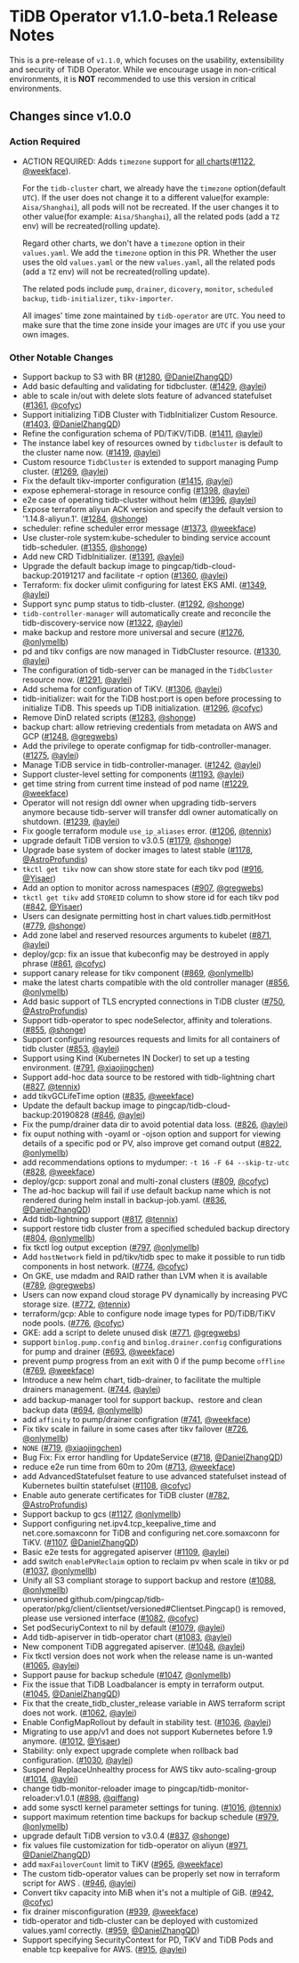 # TiDB Operator v1.1.0-beta.1 Release Notes

This is a pre-release of `v1.1.0`, which focuses on the usability, extensibility and security of TiDB Operator. While we encourage usage in non-critical environments, 
it is **NOT** recommended to use this version in critical environments.

## Changes since v1.0.0

### Action Required

- ACTION REQUIRED: Adds `timezone` support for [all charts](https://github.com/pingcap/tidb-operator/tree/master/charts)([#1122](https://github.com/pingcap/tidb-operator/pull/1122), [@weekface](https://github.com/weekface)).
  
  For the `tidb-cluster` chart, we already have the `timezone` option(default `UTC`). If the user does not change it to a different value(for example: `Aisa/Shanghai`), all pods will not be recreated.
  If the user changes it to other value(for example: `Aisa/Shanghai`), all the related pods (add a `TZ` env) will be recreated(rolling update).
  
  Regard other charts, we don't have a `timezone` option in their `values.yaml`. We add the `timezone` option in this PR. Whether the user uses the old `values.yaml` or the new `values.yaml`, all the related pods (add a `TZ` env) will not be recreated(rolling update).
  
  The related pods include `pump`, `drainer`, `dicovery`, `monitor`, `scheduled backup`, `tidb-initializer`, `tikv-importer`.
  
  All images' time zone maintained by `tidb-operator` are `UTC`. You need to make sure that the time zone inside your images are `UTC` if you use your own images. 

### Other Notable Changes

- Support backup to S3 with BR ([#1280](https://github.com/pingcap/tidb-operator/pull/1280), [@DanielZhangQD](https://github.com/DanielZhangQD))
- Add basic defaulting and validating for tidbcluster. ([#1429](https://github.com/pingcap/tidb-operator/pull/1429), [@aylei](https://github.com/aylei))
- able to scale in/out with delete slots feature of advanced statefulset ([#1361](https://github.com/pingcap/tidb-operator/pull/1361), [@cofyc](https://github.com/cofyc))
- Support initializing TiDB Cluster with TidbInitializer Custom Resource. ([#1403](https://github.com/pingcap/tidb-operator/pull/1403), [@DanielZhangQD](https://github.com/DanielZhangQD))
- Refine the configuration schema of PD/TiKV/TiDB. ([#1411](https://github.com/pingcap/tidb-operator/pull/1411), [@aylei](https://github.com/aylei))
- The instance label key of resources owned by `tidbcluster` is default to the cluster name now. ([#1419](https://github.com/pingcap/tidb-operator/pull/1419), [@aylei](https://github.com/aylei))
- Custom resource `TidbCluster` is extended to support managing Pump cluster. ([#1269](https://github.com/pingcap/tidb-operator/pull/1269), [@aylei](https://github.com/aylei))
- Fix the default tikv-importer configuration ([#1415](https://github.com/pingcap/tidb-operator/pull/1415), [@aylei](https://github.com/aylei))
- expose ephemeral-storage in resource config ([#1398](https://github.com/pingcap/tidb-operator/pull/1398), [@aylei](https://github.com/aylei))
- e2e case of operating tidb-cluster without helm ([#1396](https://github.com/pingcap/tidb-operator/pull/1396), [@aylei](https://github.com/aylei))
- Expose terraform aliyun ACK version and specify the default version to '1.14.8-aliyun.1'. ([#1284](https://github.com/pingcap/tidb-operator/pull/1284), [@shonge](https://github.com/shonge))
- scheduler: refine scheduler error message ([#1373](https://github.com/pingcap/tidb-operator/pull/1373), [@weekface](https://github.com/weekface))
- Use cluster-role system:kube-scheduler to binding service account tidb-scheduler. ([#1355](https://github.com/pingcap/tidb-operator/pull/1355), [@shonge](https://github.com/shonge))
- Add new CRD TidbInitializer. ([#1391](https://github.com/pingcap/tidb-operator/pull/1391), [@aylei](https://github.com/aylei))
- Upgrade the default backup image to pingcap/tidb-cloud-backup:20191217 and facilitate -r option ([#1360](https://github.com/pingcap/tidb-operator/pull/1360), [@aylei](https://github.com/aylei))
- Terraform: fix docker ulimit configuring for latest EKS AMI. ([#1349](https://github.com/pingcap/tidb-operator/pull/1349), [@aylei](https://github.com/aylei))
- Support sync pump status to tidb-cluster. ([#1292](https://github.com/pingcap/tidb-operator/pull/1292), [@shonge](https://github.com/shonge))
- `tidb-controller-manager` will automatically create and reconcile the tidb-discovery-service now ([#1322](https://github.com/pingcap/tidb-operator/pull/1322), [@aylei](https://github.com/aylei))
- make backup and restore more universal and secure ([#1276](https://github.com/pingcap/tidb-operator/pull/1276), [@onlymellb](https://github.com/onlymellb))
- pd and tikv configs are now managed in TidbCluster resource. ([#1330](https://github.com/pingcap/tidb-operator/pull/1330), [@aylei](https://github.com/aylei))
- The configuration of tidb-server can be managed in the `TidbCluster` resource now. ([#1291](https://github.com/pingcap/tidb-operator/pull/1291), [@aylei](https://github.com/aylei))
- Add schema for configuration of TiKV. ([#1306](https://github.com/pingcap/tidb-operator/pull/1306), [@aylei](https://github.com/aylei))
- tidb-initializer: wait for the TiDB host:port is open before processing to initialize TiDB. This speeds up TiDB initialization. ([#1296](https://github.com/pingcap/tidb-operator/pull/1296), [@cofyc](https://github.com/cofyc))
- Remove DinD related scripts ([#1283](https://github.com/pingcap/tidb-operator/pull/1283), [@shonge](https://github.com/shonge))
- backup chart: allow retrieving credentials from metadata on AWS and GCP ([#1248](https://github.com/pingcap/tidb-operator/pull/1248), [@gregwebs](https://github.com/gregwebs))
- Add the privilege to operate configmap for tidb-controller-manager. ([#1275](https://github.com/pingcap/tidb-operator/pull/1275), [@aylei](https://github.com/aylei))
- Manage TiDB service in tidb-controller-manager. ([#1242](https://github.com/pingcap/tidb-operator/pull/1242), [@aylei](https://github.com/aylei))
- Support cluster-level setting for components ([#1193](https://github.com/pingcap/tidb-operator/pull/1193), [@aylei](https://github.com/aylei))
- get time string from current time instead of pod name ([#1229](https://github.com/pingcap/tidb-operator/pull/1229), [@weekface](https://github.com/weekface))
- Operator will not resign ddl owner when upgrading tidb-servers anymore because tidb-server will transfer ddl owner automatically on shutdown. ([#1239](https://github.com/pingcap/tidb-operator/pull/1239), [@aylei](https://github.com/aylei))
- Fix google terraform module `use_ip_aliases` error. ([#1206](https://github.com/pingcap/tidb-operator/pull/1206), [@tennix](https://github.com/tennix))
- upgrade default TiDB version to v3.0.5 ([#1179](https://github.com/pingcap/tidb-operator/pull/1179), [@shonge](https://github.com/shonge))
- Upgrade base system of docker images to latest stable ([#1178](https://github.com/pingcap/tidb-operator/pull/1178), [@AstroProfundis](https://github.com/AstroProfundis))
- `tkctl get tikv` now can show store state for each tikv pod ([#916](https://github.com/pingcap/tidb-operator/pull/916), [@Yisaer](https://github.com/Yisaer))
- Add an option to monitor across namespaces ([#907](https://github.com/pingcap/tidb-operator/pull/907), [@gregwebs](https://github.com/gregwebs))
- `tkctl get tikv` add `STOREID` column to show store id for each tikv pod ([#842](https://github.com/pingcap/tidb-operator/pull/842), [@Yisaer](https://github.com/Yisaer))
- Users can designate permitting host in chart values.tidb.permitHost ([#779](https://github.com/pingcap/tidb-operator/pull/779), [@shonge](https://github.com/shonge))
- Add zone label and reserved resources arguments to kubelet ([#871](https://github.com/pingcap/tidb-operator/pull/871), [@aylei](https://github.com/aylei))
- deploy/gcp: fix an issue that kubeconfig may be destroyed in apply phrase ([#861](https://github.com/pingcap/tidb-operator/pull/861), [@cofyc](https://github.com/cofyc))
- support canary release for tikv component ([#869](https://github.com/pingcap/tidb-operator/pull/869), [@onlymellb](https://github.com/onlymellb))
- make the latest  charts compatible with the old controller manager ([#856](https://github.com/pingcap/tidb-operator/pull/856), [@onlymellb](https://github.com/onlymellb))
- Add basic support of TLS encrypted connections in TiDB cluster ([#750](https://github.com/pingcap/tidb-operator/pull/750), [@AstroProfundis](https://github.com/AstroProfundis))
- Support tidb-operator to spec nodeSelector, affinity and tolerations. ([#855](https://github.com/pingcap/tidb-operator/pull/855), [@shonge](https://github.com/shonge))
- Support configuring resources requests and limits for all containers of tidb cluster ([#853](https://github.com/pingcap/tidb-operator/pull/853), [@aylei](https://github.com/aylei))
- Support using Kind (Kubernetes IN Docker) to set up a testing environment. ([#791](https://github.com/pingcap/tidb-operator/pull/791), [@xiaojingchen](https://github.com/xiaojingchen))
- Support add-hoc data source to be restored with tidb-lightning chart ([#827](https://github.com/pingcap/tidb-operator/pull/827), [@tennix](https://github.com/tennix))
- add tikvGCLifeTime option ([#835](https://github.com/pingcap/tidb-operator/pull/835), [@weekface](https://github.com/weekface))
- Update the default backup image to pingcap/tidb-cloud-backup:20190828 ([#846](https://github.com/pingcap/tidb-operator/pull/846), [@aylei](https://github.com/aylei))
- Fix the pump/drainer data dir to avoid potential data loss. ([#826](https://github.com/pingcap/tidb-operator/pull/826), [@aylei](https://github.com/aylei))
- fix ouput nothing with -oyaml or -ojson option and support for viewing details of a specific pod or PV,  also improve get comand output ([#822](https://github.com/pingcap/tidb-operator/pull/822), [@onlymellb](https://github.com/onlymellb))
- add recommendations options to mydumper: `-t 16 -F 64 --skip-tz-utc` ([#828](https://github.com/pingcap/tidb-operator/pull/828), [@weekface](https://github.com/weekface))
- deploy/gcp: support zonal and multi-zonal clusters ([#809](https://github.com/pingcap/tidb-operator/pull/809), [@cofyc](https://github.com/cofyc))
- The ad-hoc backup will fail if use default backup name which is not rendered during helm install in backup-job.yaml. ([#836](https://github.com/pingcap/tidb-operator/pull/836), [@DanielZhangQD](https://github.com/DanielZhangQD))
- Add tidb-lightning support ([#817](https://github.com/pingcap/tidb-operator/pull/817), [@tennix](https://github.com/tennix))
- support restore tidb cluster from a specified scheduled backup directory ([#804](https://github.com/pingcap/tidb-operator/pull/804), [@onlymellb](https://github.com/onlymellb))
- fix tkctl log output exception ([#797](https://github.com/pingcap/tidb-operator/pull/797), [@onlymellb](https://github.com/onlymellb))
- Add `hostNetwork` field in pd/tikv/tidb spec to make it possible to run tidb components in host network. ([#774](https://github.com/pingcap/tidb-operator/pull/774), [@cofyc](https://github.com/cofyc))
- On GKE, use mdadm and RAID rather than LVM when it is available ([#789](https://github.com/pingcap/tidb-operator/pull/789), [@gregwebs](https://github.com/gregwebs))
- Users can now expand cloud storage PV dynamically by increasing PVC storage size. ([#772](https://github.com/pingcap/tidb-operator/pull/772), [@tennix](https://github.com/tennix))
- terraform/gcp: Able to configure node image types for PD/TiDB/TiKV node pools. ([#776](https://github.com/pingcap/tidb-operator/pull/776), [@cofyc](https://github.com/cofyc))
- GKE: add a script to delete unused disk ([#771](https://github.com/pingcap/tidb-operator/pull/771), [@gregwebs](https://github.com/gregwebs))
- support `binlog.pump.config` and `binlog.drainer.config` configurations for pump and drainer ([#693](https://github.com/pingcap/tidb-operator/pull/693), [@weekface](https://github.com/weekface))
- prevent pump progress from an exit with 0 if the pump become `offline` ([#769](https://github.com/pingcap/tidb-operator/pull/769), [@weekface](https://github.com/weekface))
- Introduce a new helm chart,  tidb-drainer, to facilitate the multiple drainers management. ([#744](https://github.com/pingcap/tidb-operator/pull/744), [@aylei](https://github.com/aylei))
- add backup-manager tool for support backup、restore and clean backup data ([#694](https://github.com/pingcap/tidb-operator/pull/694), [@onlymellb](https://github.com/onlymellb))
- add `affinity` to pump/drainer configration ([#741](https://github.com/pingcap/tidb-operator/pull/741), [@weekface](https://github.com/weekface))
- Fix tikv scale in failure in some cases after tikv failover ([#726](https://github.com/pingcap/tidb-operator/pull/726), [@onlymellb](https://github.com/onlymellb))
- `NONE` ([#719](https://github.com/pingcap/tidb-operator/pull/719), [@xiaojingchen](https://github.com/xiaojingchen))
- Bug Fix: Fix error handling for UpdateService ([#718](https://github.com/pingcap/tidb-operator/pull/718), [@DanielZhangQD](https://github.com/DanielZhangQD))
- reduce e2e run time from 60m to 20m ([#713](https://github.com/pingcap/tidb-operator/pull/713), [@weekface](https://github.com/weekface))
- add AdvancedStatefulset feature to use advanced statefulset instead of Kubernetes builtin statefulset ([#1108](https://github.com/pingcap/tidb-operator/pull/1108), [@cofyc](https://github.com/cofyc))
- Enable auto generate certificates for TiDB cluster ([#782](https://github.com/pingcap/tidb-operator/pull/782), [@AstroProfundis](https://github.com/AstroProfundis))
- Support backup to gcs ([#1127](https://github.com/pingcap/tidb-operator/pull/1127), [@onlymellb](https://github.com/onlymellb))
- Support configuring net.ipv4.tcp_keepalive_time and net.core.somaxconn for TiDB and configuring net.core.somaxconn for TiKV. ([#1107](https://github.com/pingcap/tidb-operator/pull/1107), [@DanielZhangQD](https://github.com/DanielZhangQD))
- Basic e2e tests for aggregated apiserver ([#1109](https://github.com/pingcap/tidb-operator/pull/1109), [@aylei](https://github.com/aylei))
- add switch `enablePVReclaim` option to reclaim pv when scale in tikv or pd ([#1037](https://github.com/pingcap/tidb-operator/pull/1037), [@onlymellb](https://github.com/onlymellb))
- Unify all S3 compliant storage to support backup and restore ([#1088](https://github.com/pingcap/tidb-operator/pull/1088), [@onlymellb](https://github.com/onlymellb))
- unversioned github.com/pingcap/tidb-operator/pkg/client/clientset/versioned&#35;Clientset.Pingcap() is removed, please use versioned interface ([#1082](https://github.com/pingcap/tidb-operator/pull/1082), [@cofyc](https://github.com/cofyc))
- Set podSecuriyContext to nil by default ([#1079](https://github.com/pingcap/tidb-operator/pull/1079), [@aylei](https://github.com/aylei))
- Add tidb-apiserver in tidb-operator chart ([#1083](https://github.com/pingcap/tidb-operator/pull/1083), [@aylei](https://github.com/aylei))
- New component TiDB aggregated apiserver. ([#1048](https://github.com/pingcap/tidb-operator/pull/1048), [@aylei](https://github.com/aylei))
- Fix tkctl version does not work when the release name is un-wanted ([#1065](https://github.com/pingcap/tidb-operator/pull/1065), [@aylei](https://github.com/aylei))
- Support pause for backup schedule ([#1047](https://github.com/pingcap/tidb-operator/pull/1047), [@onlymellb](https://github.com/onlymellb))
- Fix the issue that TiDB Loadbalancer is empty in terraform output. ([#1045](https://github.com/pingcap/tidb-operator/pull/1045), [@DanielZhangQD](https://github.com/DanielZhangQD))
- Fix that the create_tidb_cluster_release variable in AWS terraform script does not work. ([#1062](https://github.com/pingcap/tidb-operator/pull/1062), [@aylei](https://github.com/aylei))
- Enable ConfigMapRollout by default in stability test. ([#1036](https://github.com/pingcap/tidb-operator/pull/1036), [@aylei](https://github.com/aylei))
- Migrating to use app/v1 and does not support Kubernetes before 1.9 anymore. ([#1012](https://github.com/pingcap/tidb-operator/pull/1012), [@Yisaer](https://github.com/Yisaer))
- Stability: only expect upgrade complete when rollback bad configuration. ([#1030](https://github.com/pingcap/tidb-operator/pull/1030), [@aylei](https://github.com/aylei))
- Suspend ReplaceUnhealthy process for AWS tikv auto-scaling-group ([#1014](https://github.com/pingcap/tidb-operator/pull/1014), [@aylei](https://github.com/aylei))
- change tidb-monitor-reloader image to pingcap/tidb-monitor-reloader:v1.0.1 ([#898](https://github.com/pingcap/tidb-operator/pull/898), [@qiffang](https://github.com/qiffang))
- add some sysctl kernel parameter settings for tuning. ([#1016](https://github.com/pingcap/tidb-operator/pull/1016), [@tennix](https://github.com/tennix))
- support maximum retention time backups for backup schedule ([#979](https://github.com/pingcap/tidb-operator/pull/979), [@onlymellb](https://github.com/onlymellb))
- upgrade default TiDB version to v3.0.4 ([#837](https://github.com/pingcap/tidb-operator/pull/837), [@shonge](https://github.com/shonge))
- fix values file customization for tidb-operator on aliyun ([#971](https://github.com/pingcap/tidb-operator/pull/971), [@DanielZhangQD](https://github.com/DanielZhangQD))
- add `maxFailoverCount` limit to TiKV ([#965](https://github.com/pingcap/tidb-operator/pull/965), [@weekface](https://github.com/weekface))
- The custom tidb-operator values can be properly set now in terraform script for AWS . ([#946](https://github.com/pingcap/tidb-operator/pull/946), [@aylei](https://github.com/aylei))
- Convert tikv capacity into MiB when it's not a multiple of GiB. ([#942](https://github.com/pingcap/tidb-operator/pull/942), [@cofyc](https://github.com/cofyc))
- fix drainer misconfiguration ([#939](https://github.com/pingcap/tidb-operator/pull/939), [@weekface](https://github.com/weekface))
- tidb-operator and tidb-cluster can be deployed with customized values.yaml correctly. ([#959](https://github.com/pingcap/tidb-operator/pull/959), [@DanielZhangQD](https://github.com/DanielZhangQD))
- Support specifying SecurityContext for PD, TiKV and TiDB Pods and enable tcp keepalive for AWS. ([#915](https://github.com/pingcap/tidb-operator/pull/915), [@aylei](https://github.com/aylei))
